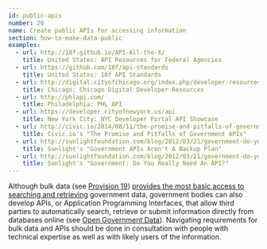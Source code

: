 ```yaml
---
id: public-apis
number: 20
name: Create public APIs for accessing information
section: how-to-make-data-public
examples: 
  - url: http://18f.github.io/API-All-the-X/
    title: United States: API Resources for Federal Agencies
  - url: https://github.com/18f/api-standards
    title: United States: 18f API Standards
  - url: http://digital.cityofchicago.org/index.php/developer-resources/
    title: Chicago: Chicago Digital Developer Resources
  - url: http://phlapi.com/
    title: Philadelphia: PHL API
  - url: https://developer.cityofnewyork.us/api
    title: New York City: NYC Developer Portal API Showcase
  - url: http://civic.io/2014/08/11/the-promise-and-pitfalls-of-government-apis/
    title: Civic.io's "The Promise and Pitfalls of Government APIs"
  - url: http://sunlightfoundation.com/blog/2012/03/21/government-do-you-really-need-an-api/
    title: Sunlight's "Government APIs Aren't A Backup Plan"
  - url: http://sunlightfoundation.com/blog/2012/03/21/government-do-you-really-need-an-api/
    title: Sunlight's "Government: Do You Really Need An API?"
---
```


<p>Although bulk data (see <a href="http://sunlightfoundation.com/opendataguidelines/#bulk-data">Provision 19</a>) <a href="http://sunlightfoundation.com/blog/2012/03/21/government-do-you-really-need-an-api/">provides the most basic access to searching and retrieving</a> government data, government bodies can also develop APIs, or Application Programming Interfaces, that allow third parties to automatically search, retrieve or submit information directly from databases online (see <a href="http://opengovdata.io/">Open Government Data</a>). Navigating requirements for bulk data and APIs should be done in consultation with people with technical expertise as well as with likely users of the information.</p>